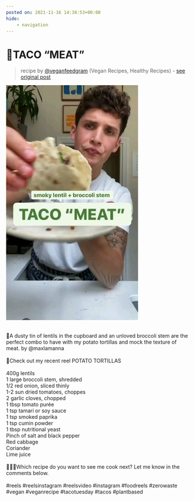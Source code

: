 ```yaml
---
posted on: 2021-11-16 14:38:53+00:00
hide:
    - navigation
---
```


# 🌮TACO “MEAT” 

> recipe by [@veganfeedgram](https://www.instagram.com/veganfeedgram/) 
(Vegan Recipes, Healthy Recipes) - [see original post](https://instagram.com/p/CWVyIYElKCx)

![](../img/veganfeedgram_16-11-2021_1411.png)

\
🌮A dusty tin of lentils in the cupboard and an unloved broccoli stem are the perfect combo to have with my potato tortillas and mock the texture of meat. by @maxlamanna\
\
🥔Check out my recent reel POTATO TORTILLAS\
\
400g lentils\
1 large broccoli stem, shredded\
1/2 red onion, sliced thinly\
1-2 sun dried tomatoes, choppes\
2 garlic cloves, chopped\
1 tbsp tomato purée \
1 tsp tamari or soy sauce\
1 tsp smoked paprika \
1 tsp cumin powder\
1 tbsp nutritional yeast\
Pinch of salt and black pepper\
Red cabbage \
Coriander \
Lime juice\
\
👨🏻‍🍳Which recipe do you want to see me cook next? Let me know in the comments below.\
\
\#reels \#reelsinstagram \#reelsvideo \#instagram \#foodreels \#zerowaste \#vegan \#veganrecipe \#tacotuesday \#tacos \#plantbased 
